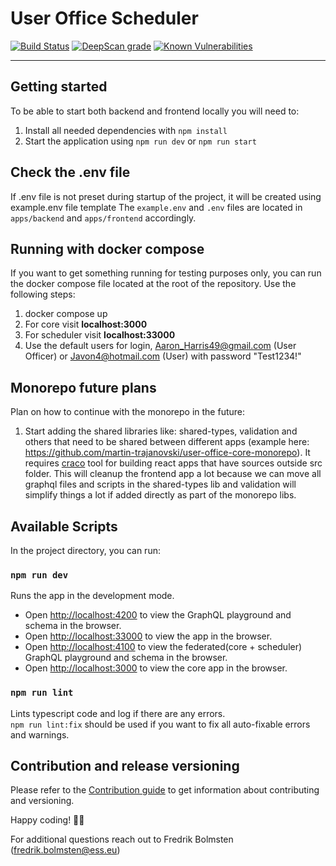 
# User Office Scheduler

[![Build Status](https://github.com/UserOfficeProject/user-office-scheduler/actions/workflows/test-build.yml/badge.svg?branch=master)](https://github.com/UserOfficeProject/user-office-scheduler/actions)
[![DeepScan grade](https://deepscan.io/api/teams/19157/projects/22488/branches/665548/badge/grade.svg)](https://deepscan.io/dashboard#view=project&tid=19157&pid=22488&bid=665548)
[![Known Vulnerabilities](https://snyk.io/test/github/UserOfficeProject/user-office-scheduler/master/badge.svg?targetFile=package.json)](https://snyk.io/test/github/UserOfficeProject/user-office-scheduler/master?targetFile=package.json)

---
## Getting started

To be able to start both backend and frontend locally you will need to:

1. Install all needed dependencies with `npm install`
2. Start the application using `npm run dev` or `npm run start`

## Check the .env file
If .env file is not preset during startup of the project, it will be created using example.env file template
The `example.env` and `.env` files are located in `apps/backend` and `apps/frontend` accordingly.

## Running with docker compose

If you want to get something running for testing purposes only, you can run the docker compose file located at the root of the repository. Use the following steps:

1. docker compose up
2. For core visit **localhost:3000**
3. For scheduler visit **localhost:33000**
4. Use the default users for login, Aaron_Harris49@gmail.com (User Officer) or Javon4@hotmail.com (User) with password "Test1234!"

## Monorepo future plans

Plan on how to continue with the monorepo in the future:

1.  Start adding the shared libraries like: shared-types, validation and others that need to be shared between different apps (example here: https://github.com/martin-trajanovski/user-office-core-monorepo). It requires [craco](https://github.com/dilanx/craco) tool for building react apps that have sources outside src folder. This will cleanup the frontend app a lot because we can move all graphql files and scripts in the shared-types lib and validation will simplify things a lot if added directly as part of the monorepo libs.

## Available Scripts

In the project directory, you can run:

### `npm run dev`

Runs the app in the development mode.<br>

- Open [http://localhost:4200](http://localhost:4200) to view the GraphQL playground and schema in the browser.
- Open [http://localhost:33000](http://localhost:33000) to view the app in the browser.
- Open [http://localhost:4100](http://localhost:4200) to view the federated(core + scheduler) GraphQL playground and schema in the browser.
- Open [http://localhost:3000](http://localhost:3000) to view the core app in the browser.

### `npm run lint`

Lints typescript code and log if there are any errors.<br>
`npm run lint:fix` should be used if you want to fix all auto-fixable errors and warnings.

## Contribution and release versioning

Please refer to the [Contribution guide](CONTRIBUTING.md) to get information about contributing and versioning.

Happy coding! 👨‍💻

For additional questions reach out to Fredrik Bolmsten (fredrik.bolmsten@ess.eu)

